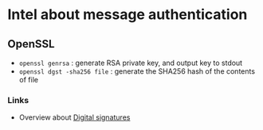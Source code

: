 # Intel about message authentication

## OpenSSL

* ```openssl genrsa``` : generate RSA private key, and output key to stdout
* ```openssl dgst -sha256 file``` : generate the SHA256 hash of the contents of file

### Links
* Overview about [Digital signatures](https://opensource.com/article/19/6/cryptography-basics-openssl-part-2)
